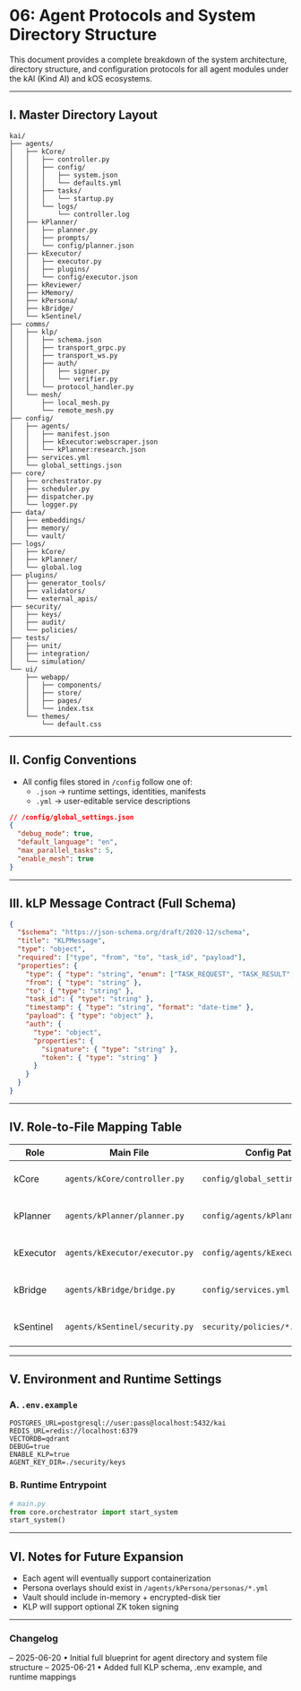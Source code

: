 # 06: Agent Protocols and System Directory Structure

This document provides a complete breakdown of the system architecture, directory structure, and configuration protocols for all agent modules under the kAI (Kind AI) and kOS ecosystems.

---

## I. Master Directory Layout

```
kai/
├── agents/
│   ├── kCore/
│   │   ├── controller.py
│   │   ├── config/
│   │   │   ├── system.json
│   │   │   └── defaults.yml
│   │   ├── tasks/
│   │   │   └── startup.py
│   │   └── logs/
│   │       └── controller.log
│   ├── kPlanner/
│   │   ├── planner.py
│   │   ├── prompts/
│   │   └── config/planner.json
│   ├── kExecutor/
│   │   ├── executor.py
│   │   ├── plugins/
│   │   └── config/executor.json
│   ├── kReviewer/
│   ├── kMemory/
│   ├── kPersona/
│   ├── kBridge/
│   └── kSentinel/
├── comms/
│   ├── klp/
│   │   ├── schema.json
│   │   ├── transport_grpc.py
│   │   ├── transport_ws.py
│   │   ├── auth/
│   │   │   ├── signer.py
│   │   │   └── verifier.py
│   │   └── protocol_handler.py
│   └── mesh/
│       ├── local_mesh.py
│       └── remote_mesh.py
├── config/
│   ├── agents/
│   │   ├── manifest.json
│   │   ├── kExecutor:webscraper.json
│   │   └── kPlanner:research.json
│   ├── services.yml
│   └── global_settings.json
├── core/
│   ├── orchestrator.py
│   ├── scheduler.py
│   ├── dispatcher.py
│   └── logger.py
├── data/
│   ├── embeddings/
│   ├── memory/
│   └── vault/
├── logs/
│   ├── kCore/
│   ├── kPlanner/
│   └── global.log
├── plugins/
│   ├── generator_tools/
│   ├── validators/
│   └── external_apis/
├── security/
│   ├── keys/
│   ├── audit/
│   └── policies/
├── tests/
│   ├── unit/
│   ├── integration/
│   └── simulation/
└── ui/
    ├── webapp/
    │   ├── components/
    │   ├── store/
    │   ├── pages/
    │   └── index.tsx
    └── themes/
        └── default.css
```

---

## II. Config Conventions

- All config files stored in `/config` follow one of:
  - `.json` → runtime settings, identities, manifests
  - `.yml` → user-editable service descriptions

```json
// /config/global_settings.json
{
  "debug_mode": true,
  "default_language": "en",
  "max_parallel_tasks": 5,
  "enable_mesh": true
}
```

---

## III. kLP Message Contract (Full Schema)

```json
{
  "$schema": "https://json-schema.org/draft/2020-12/schema",
  "title": "KLPMessage",
  "type": "object",
  "required": ["type", "from", "to", "task_id", "payload"],
  "properties": {
    "type": { "type": "string", "enum": ["TASK_REQUEST", "TASK_RESULT", "STATUS_UPDATE"] },
    "from": { "type": "string" },
    "to": { "type": "string" },
    "task_id": { "type": "string" },
    "timestamp": { "type": "string", "format": "date-time" },
    "payload": { "type": "object" },
    "auth": {
      "type": "object",
      "properties": {
        "signature": { "type": "string" },
        "token": { "type": "string" }
      }
    }
  }
}
```

---

## IV. Role-to-File Mapping Table

| Role      | Main File                      | Config Path                      | Notes                         |
| --------- | ------------------------------ | -------------------------------- | ----------------------------- |
| kCore     | `agents/kCore/controller.py`   | `config/global_settings.json`    | Primary runtime orchestrator  |
| kPlanner  | `agents/kPlanner/planner.py`   | `config/agents/kPlanner:*.json`  | Supports dynamic subroles     |
| kExecutor | `agents/kExecutor/executor.py` | `config/agents/kExecutor:*.json` | Pluggable execution handlers  |
| kBridge   | `agents/kBridge/bridge.py`     | `config/services.yml`            | Handles external API bindings |
| kSentinel | `agents/kSentinel/security.py` | `security/policies/*.yml`        | RBAC + anomaly detection      |

---

## V. Environment and Runtime Settings

### A. `.env.example`

```
POSTGRES_URL=postgresql://user:pass@localhost:5432/kai
REDIS_URL=redis://localhost:6379
VECTORDB=qdrant
DEBUG=true
ENABLE_KLP=true
AGENT_KEY_DIR=./security/keys
```

### B. Runtime Entrypoint

```python
# main.py
from core.orchestrator import start_system
start_system()
```

---

## VI. Notes for Future Expansion

- Each agent will eventually support containerization
- Persona overlays should exist in `/agents/kPersona/personas/*.yml`
- Vault should include in-memory + encrypted-disk tier
- KLP will support optional ZK token signing

---

### Changelog

– 2025-06-20 • Initial full blueprint for agent directory and system file structure – 2025-06-21 • Added full KLP schema, .env example, and runtime mappings

